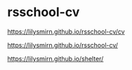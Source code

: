 # rsschool-cv

https://lilysmirn.github.io/rsschool-cv/cv

https://lilysmirn.github.io/rsschool-cv/

https://lilysmirn.github.io/shelter/
